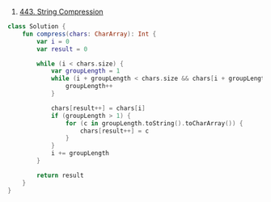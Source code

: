 1. [443. String Compression](https://leetcode.com/problems/string-compression/?envType=study-plan-v2&envId=leetcode-75)

```kotlin
class Solution {
    fun compress(chars: CharArray): Int {
        var i = 0
        var result = 0

        while (i < chars.size) {
            var groupLength = 1
            while (i + groupLength < chars.size && chars[i + groupLength] == chars[i]) {
                groupLength++
            } 

            chars[result++] = chars[i]
            if (groupLength > 1) {
                for (c in groupLength.toString().toCharArray()) {
                    chars[result++] = c
                }
            }
            i += groupLength
        }

        return result
    }
}
```